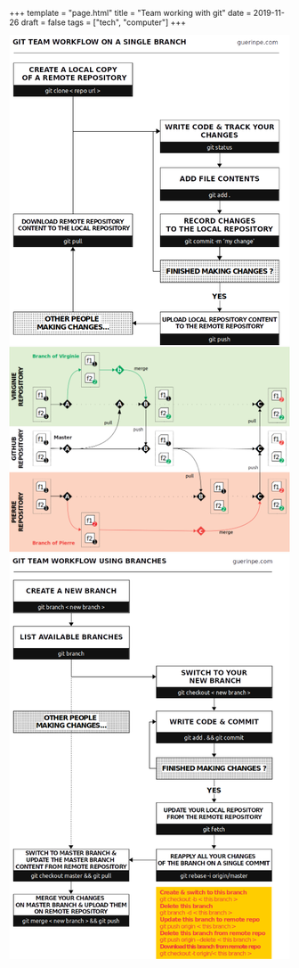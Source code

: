 +++
template = "page.html"
title = "Team working with git"
date =  2019-11-26
draft = false
tags = ["tech", "computer"]
+++



<img src="git_team_workflow_singlebranch_peguerin.png" width="600" />


<img src="git_timeline.png" width="800" />



<img src="git_team_workflow_usingbranches.png" width="600" />
